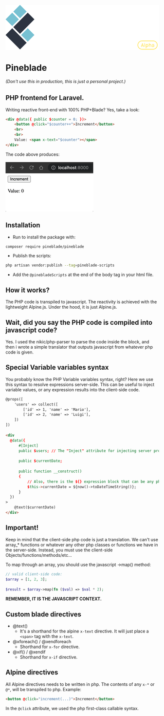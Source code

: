 <p align="center"><img src="docs/img/header-logo.svg" alt=""></p>

# Pineblade
######  (Don't use this in production, this is just a personal project.)

## PHP frontend for Laravel.

Writing reactive front-end with 100% PHP+Blade? Yes, take a look:

```html
<div @data({ public $counter = 0; })>
    <button @click="$counter++">Increment</button>
    <br>
    <br>
    Value: <span x-text="$counter"></span>
</div>
```
The code above produces:
<br>
<br>
![counter-example.gif](docs%2Fimg%2Fcounter-example.gif)

## Installation
- Run to install the package with:
```sh
composer require pineblade/pineblade
```
- Publish the scripts:
```sh
php artisan vendor:publish --tag=pineblade-scripts
```
- Add the `@pinebladeScripts` at the end of the body tag in your html file.
## How it works?
The PHP code is transpiled to javascript. The reactivity is achieved with the lightweight Alpine.js.
Under the hood, it is just Alpine.js.

## Wait, did you say the PHP code is compiled into javascript code?
Yes. I used the nikic/php-parser to parse the code inside the block, and then i wrote a simple translator that outputs javascript from whatever php code is given.

## Special Variable variables syntax
You probably know the PHP Variable variables syntax, right?
Here we use this syntax to resolve expressions server-side. This can be useful to inject variable values, or any expression results into the client-side code.
```html
@props([
    'users' => collect([
        ['id' => 1, 'name' => 'Mario'],
        ['id' => 2, 'name' => 'Luigi'],
    ])
])

<div
  @data({
      #[Inject]
      public $users; // The "Inject" attribute for injecting server props into the code block.
  
      public $currentDate;
      
      public function __construct()
      {
          // Also, there is the ${} expression block that can be any php expression. It will be evaluated server-side.
          $this->currentDate = ${now()->toDateTimeString()};
      }
  })
>
    @text($currentDate)
</div>
```

## Important!
Keep in mind that the client-side php code is just a translation. We can't use array_* functions or whatever any other php classes or functions we have in the server-side. Instead, you must use the client-side Objects/functions/methods/etc...

To map through an array, you should use the javascript ->map() method:
```php
// valid client-side code:
$array = [1, 2, 3];

$result = $array->map(fn ($val) => $val * 2);
```
**REMEMBER, IT IS THE JAVASCRIPT CONTEXT.**

## Custom blade directives
- @text()
  - It's a shorthand for the alpine `x-text` directive. It will just place a `<span>` tag with the `x-text`.
- @xforeach() / @xendforeach
  - Shorthand for `x-for` directive. 
- @xif() / @xendif
  - Shorthand for `x-if` directive.


## Alpine directives
All Alpine directives needs to be written in php. The contents of any `x-*` or `@*`, will be transpiled to php. Example:
```html
<button @click="increment(...)">Increment</button>
```
In the `@click` attribute, we used the php first-class callable syntax.
